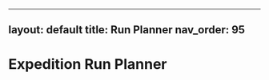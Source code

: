 
---
layout: default
title: Run Planner
nav_order: 95
---
# Expedition Run Planner

<div id="planner" class="run-planner"></div>
<script src="{{ '/assets/js/planner.js' | relative_url }}"></script>
